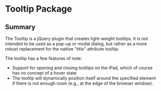 Tooltip Package
===============

Summary
-------
The Tooltip is a jQuery plugin that creates light-weight tooltips.  It is not intended to be used as a pop-up or modal dialog, but rather as a more robust replacement for the naitive "title" attribute tooltip.

The tooltip has a few features of note:
*   Support for opening and closing tooltips on the iPad, which of course has no concept of a hover state.
*   The tooltip will dynamically position itself around the specified element if there is not enough room (e.g., at the edge of the browser window).
